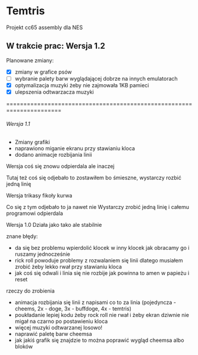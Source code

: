 # Temtris
Projekt cc65 assembly dla NES

## W trakcie prac: Wersja 1.2
Planowane zmiany:
- [x] zmiany w grafice psów
- [ ] wybranie palety barw wyglądającej dobrze na innych emulatorach
- [x] optymalizacja muzyki żeby nie zajmowała 1KB pamieci
- [x] ulepszenia odtwarzacza muzyki

======================================================================

###### Wersja 1.1
- Zmiany grafiki
- naprawiono miganie ekranu przy stawianiu kloca
- dodano animacje rozbijania linii

Wersja coś się znowu odpierdala ale inaczej

Tutaj też coś się odjebało to zostawiłem bo śmieszne, wystarczy rozbić jedną linię


Wersja trikasy fikoły kurwa

Co się z tym odjebało to ja nawet nie
Wystarczy zrobić jedną linię i całemu programowi odpierdala


Wersja 1.0
Działa jako tako ale stabilnie

znane błędy:
- da się bez problemu wpierdolić klocek w inny klocek jak obracamy go i ruszamy jednocześnie
- rick roll powoduje problemy z rozwalaniem się linii dlatego musiałem zrobić żeby lekko rwał przy stawianiu kloca
- jak coś się odwali i linia się nie rozbije jak powinna to amen w papieżu i reset

rzeczy do zrobienia
- animacja rozbijania się linii z napisami co to za linia (pojedyncza - cheems, 2x - doge, 3x - buffdoge, 4x - temtris)
- poukładanie lepiej kodu żeby rock roll nie rwał i żeby ekran dziwnie nie migał na czarno po postawieniu kloca
- więcej muzyki odtwarzanej losowo!
- naprawić paletę barw cheemsa
- jak jakiś grafik się znajdzie to można poprawić wygląd cheemsa albo bloków

